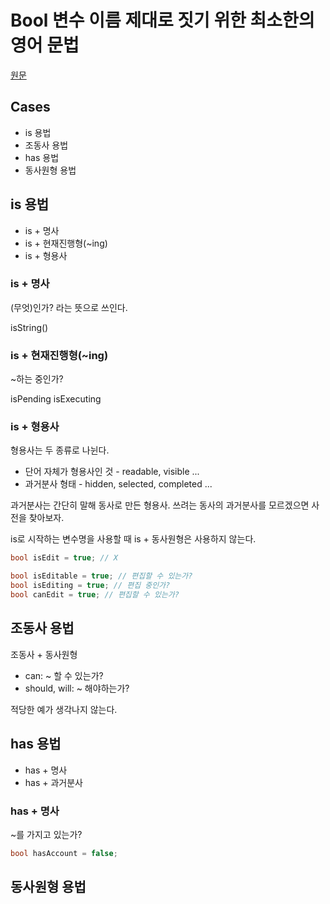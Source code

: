 # Bool 변수 이름 제대로 짓기 위한 최소한의 영어 문법

[원문](https://soojin.ro/blog/naming-boolean-variables)

## Cases

- is 용법
- 조동사 용법
- has 용법
- 동사원형 용법

## is 용법

- is + 명사
- is + 현재진행형(~ing)
- is + 형용사

### is + 명사

(무엇)인가? 라는 뜻으로 쓰인다.

isString()

### is + 현재진행형(~ing)

~하는 중인가?

isPending
isExecuting

### is + 형용사

형용사는 두 종류로 나뉜다.

- 단어 자체가 형용사인 것 - readable, visible ...
- 과거분사 형태 - hidden, selected, completed ...

과거분사는 간단히 말해 동사로 만든 형용사.
쓰려는 동사의 과거분사를 모르겠으면 사전을 찾아보자.

is로 시작하는 변수명을 사용할 때 is + 동사원형은 사용하지 않는다.

```cs
bool isEdit = true; // X

bool isEditable = true; // 편집할 수 있는가?
bool isEditing = true; // 편집 중인가?
bool canEdit = true; // 편집할 수 있는가?
```

## 조동사 용법

조동사 + 동사원형

- can: ~ 할 수 있는가?
- should, will: ~ 해야하는가?

적당한 예가 생각나지 않는다.

## has 용법

- has + 명사
- has + 과거분사

### has + 명사

~를 가지고 있는가?

```cs
bool hasAccount = false;
```

## 동사원형 용법
